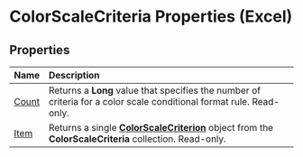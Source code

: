 
# ColorScaleCriteria Properties (Excel)

## Properties



|**Name**|**Description**|
|:-----|:-----|
|[Count](2ebfccab-0aa8-5f7e-7e66-9a01ecff082b.md)|Returns a  **Long** value that specifies the number of criteria for a color scale conditional format rule. Read-only.|
|[Item](62033ea0-19c6-430f-0b9e-9eae62791352.md)|Returns a single  **[ColorScaleCriterion](8b7ffd61-b843-3995-d872-e07d35adfedc.md)** object from the **ColorScaleCriteria** collection. Read-only.|
